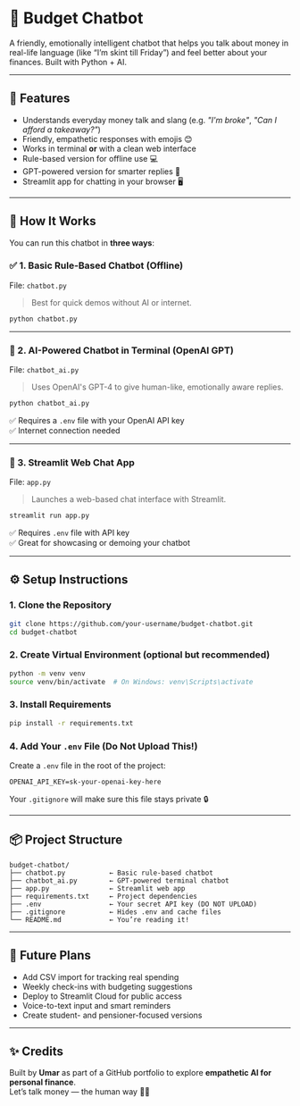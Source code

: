 # 💬 Budget Chatbot

A friendly, emotionally intelligent chatbot that helps you talk about money in real-life language (like “I’m skint till Friday”) and feel better about your finances. Built with Python + AI.

---

## 🌟 Features

- Understands everyday money talk and slang (e.g. *"I'm broke"*, *"Can I afford a takeaway?"*)
- Friendly, empathetic responses with emojis 😊
- Works in terminal **or** with a clean web interface
- Rule-based version for offline use 💻
- GPT-powered version for smarter replies 🧠
- Streamlit app for chatting in your browser 🖥️

---

## 🧠 How It Works

You can run this chatbot in **three ways**:

### ✅ 1. Basic Rule-Based Chatbot (Offline)

File: `chatbot.py`

> Best for quick demos without AI or internet.

```bash
python chatbot.py
```

---

### 🤖 2. AI-Powered Chatbot in Terminal (OpenAI GPT)

File: `chatbot_ai.py`

> Uses OpenAI's GPT-4 to give human-like, emotionally aware replies.

```bash
python chatbot_ai.py
```

✅ Requires a `.env` file with your OpenAI API key  
✅ Internet connection needed

---

### 💬 3. Streamlit Web Chat App

File: `app.py`

> Launches a web-based chat interface with Streamlit.

```bash
streamlit run app.py
```

✅ Requires `.env` file with API key  
✅ Great for showcasing or demoing your chatbot

---

## ⚙️ Setup Instructions

### 1. Clone the Repository

```bash
git clone https://github.com/your-username/budget-chatbot.git
cd budget-chatbot
```

### 2. Create Virtual Environment (optional but recommended)

```bash
python -m venv venv
source venv/bin/activate  # On Windows: venv\Scripts\activate
```

### 3. Install Requirements

```bash
pip install -r requirements.txt
```

### 4. Add Your `.env` File (Do Not Upload This!)

Create a `.env` file in the root of the project:

```env
OPENAI_API_KEY=sk-your-openai-key-here
```

Your `.gitignore` will make sure this file stays private 🔒

---

## 📦 Project Structure

```
budget-chatbot/
├── chatbot.py           ← Basic rule-based chatbot
├── chatbot_ai.py        ← GPT-powered terminal chatbot
├── app.py               ← Streamlit web app
├── requirements.txt     ← Project dependencies
├── .env                 ← Your secret API key (DO NOT UPLOAD)
├── .gitignore           ← Hides .env and cache files
└── README.md            ← You’re reading it!
```

---

## 🔮 Future Plans

- Add CSV import for tracking real spending
- Weekly check-ins with budgeting suggestions
- Deploy to Streamlit Cloud for public access
- Voice-to-text input and smart reminders
- Create student- and pensioner-focused versions

---

## ✨ Credits

Built by **Umar** as part of a GitHub portfolio to explore **empathetic AI for personal finance**.  
Let’s talk money — the human way 💬💚

